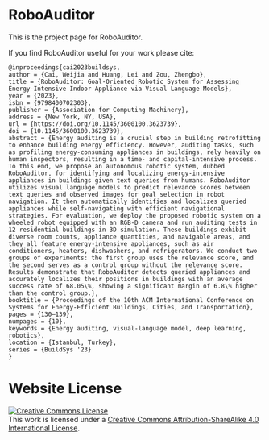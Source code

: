 # RoboAuditor

This is the project page for RoboAuditor.

If you find RoboAuditor useful for your work please cite:
```
@inproceedings{cai2023buildsys,
author = {Cai, Weijia and Huang, Lei and Zou, Zhengbo},
title = {RoboAuditor: Goal-Oriented Robotic System for Assessing Energy-Intensive Indoor Appliance via Visual Language Models},
year = {2023},
isbn = {9798400702303},
publisher = {Association for Computing Machinery},
address = {New York, NY, USA},
url = {https://doi.org/10.1145/3600100.3623739},
doi = {10.1145/3600100.3623739},
abstract = {Energy auditing is a crucial step in building retrofitting to enhance building energy efficiency. However, auditing tasks, such as profiling energy-consuming appliances in buildings, rely heavily on human inspectors, resulting in a time- and capital-intensive process. To this end, we propose an autonomous robotic system, dubbed RoboAuditor, for identifying and localizing energy-intensive appliances in buildings given text queries from humans. RoboAuditor utilizes visual language models to predict relevance scores between text queries and observed images for goal selection in robot navigation. It then automatically identifies and localizes queried appliances while self-navigating with efficient navigational strategies. For evaluation, we deploy the proposed robotic system on a wheeled robot equipped with an RGB-D camera and run auditing tests in 12 residential buildings in 3D simulation. These buildings exhibit diverse room counts, appliance quantities, and navigable areas, and they all feature energy-intensive appliances, such as air conditioners, heaters, dishwashers, and refrigerators. We conduct two groups of experiments: the first group uses the relevance score, and the second serves as a control group without the relevance score. Results demonstrate that RoboAuditor detects queried appliances and accurately localizes their positions in buildings with an average success rate of 68.05\%, showing a significant margin of 6.8\% higher than the control group.},
booktitle = {Proceedings of the 10th ACM International Conference on Systems for Energy-Efficient Buildings, Cities, and Transportation},
pages = {130–139},
numpages = {10},
keywords = {Energy auditing, visual-language model, deep learning, robotics},
location = {Istanbul, Turkey},
series = {BuildSys '23}
}
```

# Website License
<a rel="license" href="http://creativecommons.org/licenses/by-sa/4.0/"><img alt="Creative Commons License" style="border-width:0" src="https://i.creativecommons.org/l/by-sa/4.0/88x31.png" /></a><br />This work is licensed under a <a rel="license" href="http://creativecommons.org/licenses/by-sa/4.0/">Creative Commons Attribution-ShareAlike 4.0 International License</a>.
